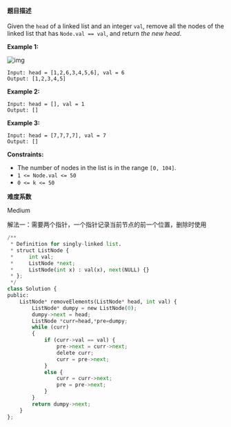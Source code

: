 #### **题目描述**

Given the `head` of a linked list and an integer `val`, remove all the nodes of the linked list that has `Node.val == val`, and return *the new head*.

 

**Example 1:**

![img](https://assets.leetcode.com/uploads/2021/03/06/removelinked-list.jpg)

```
Input: head = [1,2,6,3,4,5,6], val = 6
Output: [1,2,3,4,5]
```

**Example 2:**

```
Input: head = [], val = 1
Output: []
```

**Example 3:**

```
Input: head = [7,7,7,7], val = 7
Output: []
```

 

**Constraints:**

- The number of nodes in the list is in the range `[0, 104]`.
- `1 <= Node.val <= 50`
- `0 <= k <= 50`

**难度系数**    

Medium

解法一：需要两个指针，一个指针记录当前节点的前一个位置，删除时使用

```python
/**
 * Definition for singly-linked list.
 * struct ListNode {
 *     int val;
 *     ListNode *next;
 *     ListNode(int x) : val(x), next(NULL) {}
 * };
 */
class Solution {
public:
  	ListNode* removeElements(ListNode* head, int val) {
		ListNode* dumpy = new ListNode(0);
		dumpy->next = head;
		ListNode *curr=head,*pre=dumpy;
		while (curr)
		{
			if (curr->val == val) {
				pre->next = curr->next;
				delete curr;
				curr = pre->next;		
			}
			else {
				curr = curr->next;
				pre = pre->next;
			}
		}
		return dumpy->next;
	}
};
```

